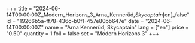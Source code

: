 +++
title = "2024-06-14T00:00:00Z_Modern_Horizons_3_Arna_Kennerüd,_Skycaptain_[en]_false"
id = "19266b5a-ff78-436c-b0f1-457e80bb647e"
date = "2024-06-14T00:00:00Z"
name = "Arna Kennerüd, Skycaptain"
lang = ["en"]
price = "0.50"
quantity = 1
foil = false
set = "Modern Horizons 3"
+++
